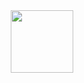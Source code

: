 <div id="header" align="center">
  <img src="https://i.giphy.com/media/v1.Y2lkPTc5MGI3NjExZnN1YW5ncmV4c3ZnZzFvaWxhd3JmbDl2YWtmYmVydXhjYnRnMjhweiZlcD12MV9pbnRlcm5hbF9naWZfYnlfaWQmY3Q9cw/M9gbBd9nbDrOTu1Mqx/giphy.gif" width="100"/>
</div>

